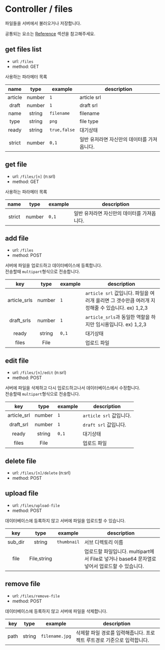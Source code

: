 # Controller / files

파일들을 서버에서 불러오거나 저장합니다.

공통되는 요소는 [Reference](https://github.com/redgoose-dev/goose-api/tree/master/controller#reference) 섹션을 참고해주세요.


## get files list
- url: `/files`
- method: GET

사용하는 파라메터 목록

| name | type | example | description |
|:---:|:---:|---|---|
| article | number | `1` | article srl |
| draft | number | `1` | draft srl |
| name | string | `filename` | filename |
| type | string | `png` | file type |
| ready | string | `true,false` | 대기상태 |
| strict | number | `0,1` | 일반 유저라면 자신만의 데이터를 가져옵니다. |


## get file
- url: `/files/[n]` (n:srl)
- method: GET

사용하는 파라메터 목록

| name | type | example | description |
|:---:|:---:|---|---|
| strict | number | `0,1` | 일반 유저라면 자신만의 데이터를 가져옵니다. |


## add file
- url: `/files`
- method: POST

서버에 파일을 업로드하고 데이터베이스에 등록합니다.  
전송할때 `multipart`형식으로 전송합니다.

| key | type | example | description |
|:---:|:---:|---|---|
| article_srls | number | `1` | `article srl` 값입니다. 파일을 여러개 올리면 그 갯수만큼 여러개 지정해줄 수 있습니다. ex) 1,2,3 |
| draft_srls | number | `1` | `article_srls`과 동일한 역할을 하지만 임시용입니다. ex) 1,2,3 |
| ready | string | `0,1` | 대기상태 |
| files | File |  | 업로드 파일 |


## edit file
- url: `/files/[n]/edit` (n:srl)
- method: POST

서버에 파일을 삭제하고 다시 업로드하고나서 데이터베이스에서 수정합니다.  
전송할때 `multipart`형식으로 전송합니다.

| key | type | example | description |
|:---:|:---:|---|---|
| article_srl | number | `1` | `article srl` 값입니다. |
| draft_srl | number | `1` | `draft srl` 값입니다. |
| ready | string | `0,1` | 대기상태 |
| files | File |  | 업로드 파일 |


## delete file
- url: `/files/[n]/delete` (n:srl)
- method: POST


## upload file
- url: `/files/upload-file`
- method: POST

데이터베이스에 등록하지 않고 서버에 파일을 업로드할 수 있습니다.

| key | type | example | description |
|:---:|:---:|---|---|
| sub_dir | string | `thumbnail` | 서브 디렉토리 이름 |
| file | File,string | | 업로드할 파일입니다. multipart에서 File로 넣거나 base64 문자열로 넣어서 업로드할 수 있습니다. |


## remove file
- url: `/files/remove-file`
- method: POST

데이터베이스에 등록하지 않고 서버에 파일을 삭제합니다.

| key | type | example | description |
|:---:|:---:|---|---|
| path | string | `filename.jpg` | 삭제할 파일 경로를 입력해줍니다. 프로젝트 루트경로 기준으로 입력합니다. |